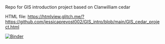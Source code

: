 Repo for GIS introduction project based on Clanwilliam cedar

HTML file: https://htmlview.glitch.me/?https://github.com/jessicaprevost002/GIS_intro/blob/main/GIS_cedar_project.html

[![Binder](https://mybinder.org/badge_logo.svg)](https://mybinder.org/v2/gh/jessicaprevost002/GIS_intro/HEAD)
